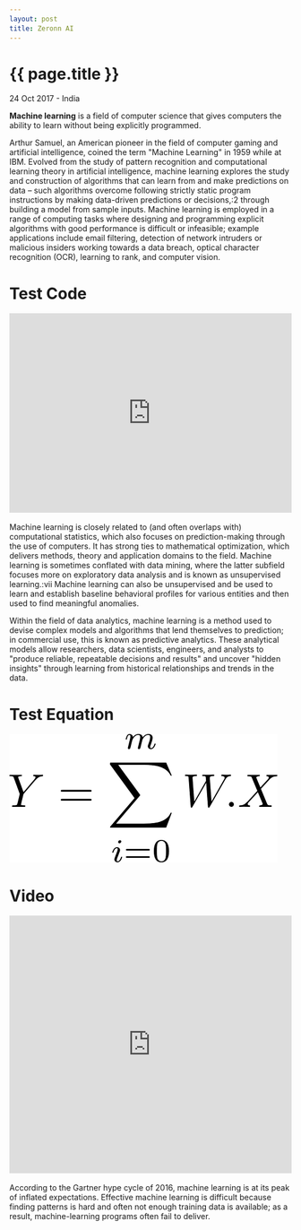 ```yaml
---
layout: post
title: Zeronn AI
---
```


{{ page.title }}
================

<p class="meta">24 Oct 2017 - India</p>

**Machine learning** is a field of computer science that gives computers the ability to learn without being explicitly programmed.

Arthur Samuel, an American pioneer in the field of computer gaming and artificial intelligence, coined the term "Machine Learning" in 1959 while at IBM. Evolved from the study of pattern recognition and computational learning theory in artificial intelligence, machine learning explores the study and construction of algorithms that can learn from and make predictions on data – such algorithms overcome following strictly static program instructions by making data-driven predictions or decisions,:2 through building a model from sample inputs. Machine learning is employed in a range of computing tasks where designing and programming explicit algorithms with good performance is difficult or infeasible; example applications include email filtering, detection of network intruders or malicious insiders working towards a data breach, optical character recognition (OCR), learning to rank, and computer vision.

# Test Code

<iframe src="https://trinket.io/embed/python3/fe13259507?runOption=run" width="100%" height="356" frameborder="0" marginwidth="0" marginheight="0" allowfullscreen></iframe>

Machine learning is closely related to (and often overlaps with) computational statistics, which also focuses on prediction-making through the use of computers. It has strong ties to mathematical optimization, which delivers methods, theory and application domains to the field. Machine learning is sometimes conflated with data mining, where the latter subfield focuses more on exploratory data analysis and is known as unsupervised learning.:vii Machine learning can also be unsupervised and be used to learn and establish baseline behavioral profiles for various entities and then used to find meaningful anomalies.

Within the field of data analytics, machine learning is a method used to devise complex models and algorithms that lend themselves to prediction; in commercial use, this is known as predictive analytics. These analytical models allow researchers, data scientists, engineers, and analysts to "produce reliable, repeatable decisions and results" and uncover "hidden insights" through learning from historical relationships and trends in the data.

# Test Equation
<img src="/assets/eqn1.png"/>

# Video
<iframe width="100%" height="460" src="https://www.youtube.com/embed/fOnE-aQUs4I" frameborder="0" allowfullscreen></iframe>


According to the Gartner hype cycle of 2016, machine learning is at its peak of inflated expectations. Effective machine learning is difficult because finding patterns is hard and often not enough training data is available; as a result, machine-learning programs often fail to deliver.
